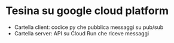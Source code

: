 # Tesina su google cloud platform

- Cartella client: codice py che pubblica messaggi su pub/sub
- Cartella server: API su Cloud Run che riceve messaggi